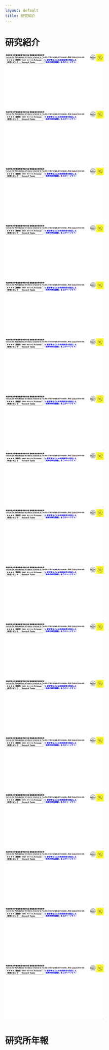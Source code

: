 ```yaml
---
layout: default
title: 研究紹介
---
```


# 研究紹介
<a href="assets/images/研究紹介（サンプル）v250319.pdf"><img src="assets/images/研究紹介（サンプル）v250319.png" width="320" height="180" alt="テスト" title="サンプル"></a>
<a href="assets/images/研究紹介（サンプル）v250319.pdf"><img src="assets/images/研究紹介（サンプル）v250319.png" width="320" height="180" alt="テスト" title="サンプル"></a>
<a href="assets/images/研究紹介（サンプル）v250319.pdf"><img src="assets/images/研究紹介（サンプル）v250319.png" width="320" height="180" alt="テスト" title="サンプル"></a>
<a href="assets/images/研究紹介（サンプル）v250319.pdf"><img src="assets/images/研究紹介（サンプル）v250319.png" width="320" height="180" alt="テスト" title="サンプル"></a>
<a href="assets/images/研究紹介（サンプル）v250319.pdf"><img src="assets/images/研究紹介（サンプル）v250319.png" width="320" height="180" alt="テスト" title="サンプル"></a>
<a href="assets/images/研究紹介（サンプル）v250319.pdf"><img src="assets/images/研究紹介（サンプル）v250319.png" width="320" height="180" alt="テスト" title="サンプル"></a>
<a href="assets/images/研究紹介（サンプル）v250319.pdf"><img src="assets/images/研究紹介（サンプル）v250319.png" width="320" height="180" alt="テスト" title="サンプル"></a>
<a href="assets/images/研究紹介（サンプル）v250319.pdf"><img src="assets/images/研究紹介（サンプル）v250319.png" width="320" height="180" alt="テスト" title="サンプル"></a>
<a href="assets/images/研究紹介（サンプル）v250319.pdf"><img src="assets/images/研究紹介（サンプル）v250319.png" width="320" height="180" alt="テスト" title="サンプル"></a>
<a href="assets/images/研究紹介（サンプル）v250319.pdf"><img src="assets/images/研究紹介（サンプル）v250319.png" width="320" height="180" alt="テスト" title="サンプル"></a>
<a href="assets/images/研究紹介（サンプル）v250319.pdf"><img src="assets/images/研究紹介（サンプル）v250319.png" width="320" height="180" alt="テスト" title="サンプル"></a>
<a href="assets/images/研究紹介（サンプル）v250319.pdf"><img src="assets/images/研究紹介（サンプル）v250319.png" width="320" height="180" alt="テスト" title="サンプル"></a>
<a href="assets/images/研究紹介（サンプル）v250319.pdf"><img src="assets/images/研究紹介（サンプル）v250319.png" width="320" height="180" alt="テスト" title="サンプル"></a>
<a href="assets/images/研究紹介（サンプル）v250319.pdf"><img src="assets/images/研究紹介（サンプル）v250319.png" width="320" height="180" alt="テスト" title="サンプル"></a>
<a href="assets/images/研究紹介（サンプル）v250319.pdf"><img src="assets/images/研究紹介（サンプル）v250319.png" width="320" height="180" alt="テスト" title="サンプル"></a>
<a href="assets/images/研究紹介（サンプル）v250319.pdf"><img src="assets/images/研究紹介（サンプル）v250319.png" width="320" height="180" alt="テスト" title="サンプル"></a>
<a href="assets/images/研究紹介（サンプル）v250319.pdf"><img src="assets/images/研究紹介（サンプル）v250319.png" width="320" height="180" alt="テスト" title="サンプル"></a>

<!--
## 数式が使えるかのテスト
これはインラインでの数式$E=mc^2$です。
ディスプレイスタイルも試してみます。
$$\int dx f(x)$$
-->

# 研究所年報
